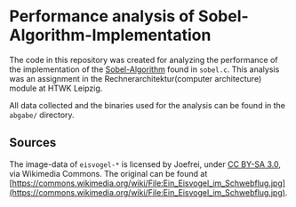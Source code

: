 # Performance analysis of Sobel-Algorithm-Implementation

The code in this repository was created for analyzing the performance of the
implementation of the [Sobel-Algorithm](https://en.wikipedia.org/wiki/Sobel_operator)
found in `sobel.c`.
This analysis was an assignment in the Rechnerarchitektur(computer architecture) module
at HTWK Leipzig.

All data collected and the binaries used for the analysis can be found in the `abgabe/`
directory.

## Sources
The image-data of `eisvogel-*` is licensed by Joefrei, under [CC BY-SA 3.0](https://creativecommons.org/licenses/by-sa/3.0), via Wikimedia Commons.
The original can be found at [https://commons.wikimedia.org/wiki/File:Ein_Eisvogel_im_Schwebflug.jpg](https://commons.wikimedia.org/wiki/File:Ein_Eisvogel_im_Schwebflug.jpg).
